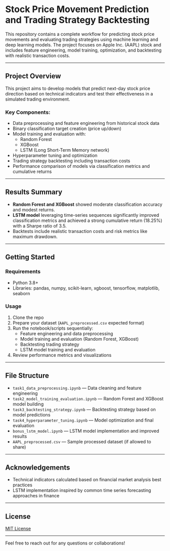 # Stock Price Movement Prediction and Trading Strategy Backtesting

This repository contains a complete workflow for predicting stock price movements and evaluating trading strategies using machine learning and deep learning models. The project focuses on Apple Inc. (AAPL) stock and includes feature engineering, model training, optimization, and backtesting with realistic transaction costs.

---

## Project Overview

This project aims to develop models that predict next-day stock price direction based on technical indicators and test their effectiveness in a simulated trading environment.

### Key Components:
- Data preprocessing and feature engineering from historical stock data
- Binary classification target creation (price up/down)
- Model training and evaluation with:
  - Random Forest
  - XGBoost
  - LSTM (Long Short-Term Memory network)
- Hyperparameter tuning and optimization
- Trading strategy backtesting including transaction costs
- Performance comparison of models via classification metrics and cumulative returns

---

## Results Summary

- **Random Forest and XGBoost** showed moderate classification accuracy and modest returns.
- **LSTM model** leveraging time-series sequences significantly improved classification metrics and achieved a strong cumulative return (18.25%) with a Sharpe ratio of 3.5.
- Backtests include realistic transaction costs and risk metrics like maximum drawdown.

---

## Getting Started

### Requirements
- Python 3.8+
- Libraries: pandas, numpy, scikit-learn, xgboost, tensorflow, matplotlib, seaborn

### Usage

1. Clone the repo
2. Prepare your dataset (`AAPL_preprocessed.csv` expected format)
3. Run the notebook/scripts sequentially:
   - Feature engineering and data preprocessing
   - Model training and evaluation (Random Forest, XGBoost)
   - Backtesting trading strategy
   - LSTM model training and evaluation
4. Review performance metrics and visualizations

---

## File Structure

- `task1_data_preprocessing.ipynb` — Data cleaning and feature engineering  
- `task2_model_training_evaluation.ipynb` — Random Forest and XGBoost model building  
- `task3_backtesting_strategy.ipynb` — Backtesting strategy based on model predictions  
- `task4_hyperparameter_tuning.ipynb` — Model optimization and final evaluation  
- `bonus_lstm_model.ipynb` — LSTM model implementation and improved results  
- `AAPL_preprocessed.csv` — Sample processed dataset (if allowed to share)

---

## Acknowledgements

- Technical indicators calculated based on financial market analysis best practices
- LSTM implementation inspired by common time series forecasting approaches in finance

---

## License

[MIT License](LICENSE)

---

Feel free to reach out for any questions or collaborations!
